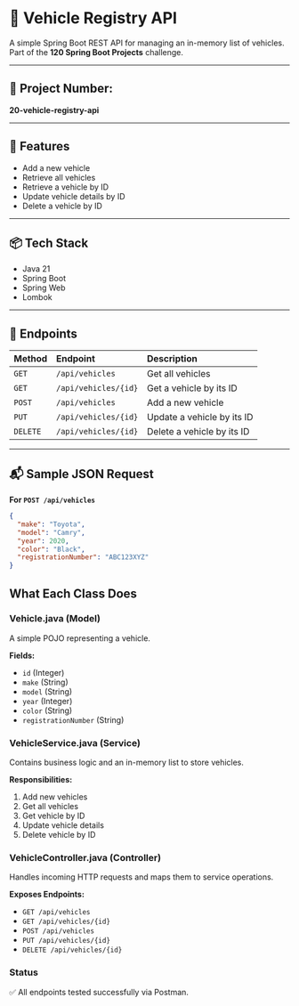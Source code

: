 # 🚗 Vehicle Registry API

A simple Spring Boot REST API for managing an in-memory list of vehicles.  
Part of the **120 Spring Boot Projects** challenge.

---

## 📁 Project Number:
**20-vehicle-registry-api**

---

## 📖 Features

- Add a new vehicle
- Retrieve all vehicles
- Retrieve a vehicle by ID
- Update vehicle details by ID
- Delete a vehicle by ID

---

## 📦 Tech Stack

- Java 21
- Spring Boot
- Spring Web
- Lombok

---

## 📑 Endpoints

| Method | Endpoint             | Description                  |
|:--------|:----------------------|:------------------------------|
| `GET`    | `/api/vehicles`         | Get all vehicles               |
| `GET`    | `/api/vehicles/{id}`    | Get a vehicle by its ID        |
| `POST`   | `/api/vehicles`         | Add a new vehicle              |
| `PUT`    | `/api/vehicles/{id}`    | Update a vehicle by its ID     |
| `DELETE` | `/api/vehicles/{id}`    | Delete a vehicle by its ID     |

---

## 📬 Sample JSON Request

**For `POST /api/vehicles`**
```json
{
  "make": "Toyota",
  "model": "Camry",
  "year": 2020,
  "color": "Black",
  "registrationNumber": "ABC123XYZ"
}
```

## What Each Class Does

### Vehicle.java (Model)
A simple POJO representing a vehicle.

**Fields:**

- `id` (Integer)
- `make` (String)
- `model` (String)
- `year` (Integer)
- `color` (String)
- `registrationNumber` (String)

### VehicleService.java (Service)
Contains business logic and an in-memory list to store vehicles.

**Responsibilities:**

1. Add new vehicles
2. Get all vehicles
3. Get vehicle by ID
4. Update vehicle details
5. Delete vehicle by ID

### VehicleController.java (Controller)
Handles incoming HTTP requests and maps them to service operations.

**Exposes Endpoints:**

- `GET /api/vehicles`
- `GET /api/vehicles/{id}`
- `POST /api/vehicles`
- `PUT /api/vehicles/{id}`
- `DELETE /api/vehicles/{id}`

### Status
✅ All endpoints tested successfully via Postman.